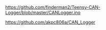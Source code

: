 https://github.com/finderman2/Teensy-CAN-Logger/blob/master/CANLogger.ino

https://github.com/akpc806a/CAN_Logger